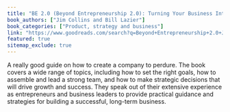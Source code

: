 ```yaml
---
title: "BE 2.0 (Beyond Entrepreneurship 2.0): Turning Your Business Into an Enduring Great Company"
book_authors: ["Jim Collins and Bill Lazier"]
book_categories: ["Product, strategy and business"]
link: "https://www.goodreads.com/search?q=Beyond+Entrepreneurship+2.0+Jim+Collins+and+Bill+Lazier"
featured: true
sitemap_exclude: true
---
```


A really good guide on how to create a company to perdure. The book covers a wide range of topics, including how to set the right goals, how to assemble and lead a strong team, and how to make strategic decisions that will drive growth and success. They speak out of their extensive experience as entrepreneurs and business leaders to provide practical guidance and strategies for building a successful, long-term business.